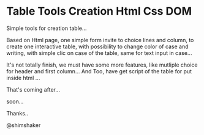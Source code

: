 # Table Tools Creation Html Css DOM
 Simple tools for creation table...

Based on Html page, one simple form invite to choice lines and column, to create one interactive table, with possibility to change color of case and writing,
with simple clic on case of the table, same for text input in case...

It's not totally finish, we must have some more features, like mutliple choice for header and first column...
And Too, have get script of the  table for put inside html ...

That's coming after...

soon...

Thanks..

@shimshaker
